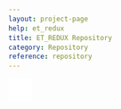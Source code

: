 ```yaml
---
layout: project-page
help: et_redux
title: ET_REDUX Repository
category: Repository
reference: repository
---
```



<a href="https://github.com/CIRDLES/ET_Redux" target="_blank">
<img src="/assets/icons/github-icon-white.png" alt="link to CHRONI repository" height="42" width="42">
</a>